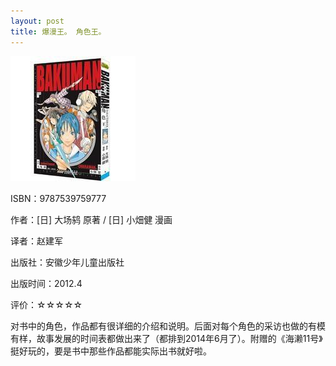 ```yaml
---
layout: post
title: 爆漫王。 角色王。
---
```

<img src="/images/2012/12/9787539759777.jpg" alt="9787539759777" width="200" height="200" class="cover" />

ISBN：9787539759777

作者：[日] 大场鸫 原著 / [日] 小畑健 漫画

译者：赵建军

出版社：安徽少年儿童出版社

出版时间：2012.4

评价：☆☆☆☆☆

对书中的角色，作品都有很详细的介绍和说明。后面对每个角色的采访也做的有模有样，故事发展的时间表都做出来了（都排到2014年6月了）。附赠的《海濑11号》挺好玩的，要是书中那些作品都能实际出书就好啦。
